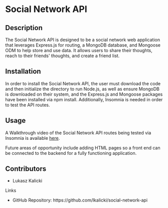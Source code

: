 # Social Network API

## Description 

The Social Network API is designed to be a social network web application that leverages Express.js for routing, a MongoDB database, and Mongoose ODM to help store and use data. It allows users to share their thoughts, reach to their friends' thoughts, and create a friend list. 

## Installation

In order to install the Social Network API, the user must download the code and then initialize the directory to run Node.js, as well as ensure MongoDB is downloaded on their system, and the Express.js and Mongoose packages have been installed via npm install. Additionally, Insomnia is needed in order to test the API routes. 

## Usage 

A Walkthrough video of the Social Network API routes being tested via Insomnia is available [here](https://watch.screencastify.com/v/f91f5YCadhwJjPteR8mW).

Future areas of opportunity include adding HTML pages so a front end can be connected to the backend for a fully functioning application.

## Contributors

- Lukasz Kalicki 

Links
<ul>
    <li>
    GitHub Repository: https://github.com/lkalicki/social-network-api
    </li>
</ul>



